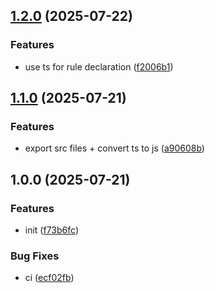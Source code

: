 ## [1.2.0](https://github.com/rodbe-io/eslint-config/compare/v1.1.0...v1.2.0) (2025-07-22)


### Features

* use ts for rule declaration ([f2006b1](https://github.com/rodbe-io/eslint-config/commit/f2006b110cde8c796c6b02e241c5a15fd3ab7561))

## [1.1.0](https://github.com/rodbe-io/eslint-config/compare/v1.0.0...v1.1.0) (2025-07-21)


### Features

* export src files + convert ts to js ([a90608b](https://github.com/rodbe-io/eslint-config/commit/a90608be0890f512b3d2cc8b93598b2e3f511daf))

## 1.0.0 (2025-07-21)


### Features

* init ([f73b6fc](https://github.com/rodbe-io/eslint-config/commit/f73b6fcf4d2fff4004ffd255834238b8bdf98085))


### Bug Fixes

* ci ([ecf02fb](https://github.com/rodbe-io/eslint-config/commit/ecf02fb69f2985bb479d11105dd4f8cdfd399a09))
